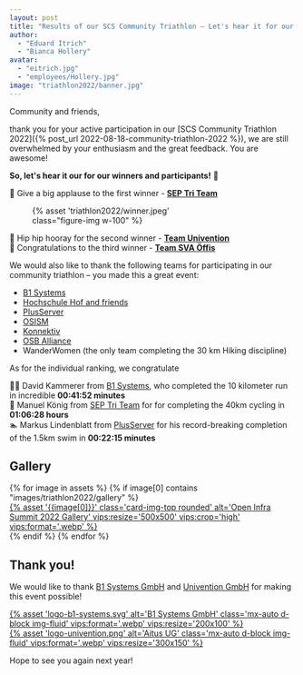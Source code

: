 ```yaml
---
layout: post
title: "Results of our SCS Community Triathlon – Let's hear it for our participants! 🎉"
author:
  - "Eduard Itrich"
  - "Bianca Hollery"
avatar:
  - "eitrich.jpg"
  - "employees/Hollery.jpg"
image: "triathlon2022/banner.jpg"
---
```


Community and friends,

thank you for your active participation in our [SCS Community Triathlon 2022]({% post_url 2022-08-18-community-triathlon-2022 %}),
we are still overwhelmed by your enthusiasm and the great feedback. You are awesome!

**So, let's hear it our for our winners and participants!** 🥁  

🥇 Give a big applause to the first winner - **[SEP Tri Team](https://www.sep.de/)**

<figure class="figure mx-auto d-block" style="width:50%">
    {% asset 'triathlon2022/winner.jpeg' class="figure-img w-100" %}
</figure>

🥈 Hip hip hooray for the second winner - **[Team Univention](https://www.univention.com/)**  
🥉 Congratulations to the third winner - **[Team SVA Öffis](https://sva.de/de)**  

We would also like to thank the following teams for participating in our community triathlon – you made this a great event:

- [B1 Systems](https://www.b1-systems.de/)
- [Hochschule Hof and friends](https://www.hof-university.de/)
- [PlusServer](https://www.plusserver.com/)
- [OSISM](https://osism.tech/)
- [Konnektiv](https://konnektiv.de/)
- [OSB Alliance](https://osb-alliance.de/)
- WanderWomen (the only team completing the 30 km Hiking discipline)

As for the individual ranking, we congratulate

🏃🏻‍ David Kammerer from [B1 Systems](https://www.b1-systems.de/), who completed the 10 kilometer run in incredible **00:41:52 minutes**  
🚴 Manuel König from [SEP Tri Team](https://www.sep.de/) for for completing the 40km cycling in **01:06:28 hours**  
🏊 Markus Lindenblatt from [PlusServer](https://www.plusserver.com/) for his record-breaking completion of the 1.5km swim in **00:22:15 minutes**  

## Gallery

<div class="row row-cols-1 row-cols-md-2 row-cols-lg-4 g-4 mb-4">
  {% for image in assets %}
    {% if image[0] contains "images/triathlon2022/gallery" %}
      <div>
        <a href="{% asset '{{image[0]}}' @path %}">
          {% asset '{{image[0]}}' class='card-img-top rounded' alt='Open Infra Summit 2022 Gallery' vips:resize='500x500' vips:crop='high' vips:format='.webp' %}
        </a>
      </div>
    {% endif %}
  {% endfor %}
</div>

## Thank you!

We would like to thank [B1 Systems GmbH](https://b1-systems.de/)
and [Univention GmbH](https://www.univention.de/) for making this event possible!

<div class="row align-items-center justify-content-center">
	<div class="col-5 col-md-4 col-lg-3 p-3 d-flex justify-content-center">
  	<a href="https://b1-systems.de" title="B1 Systems GmbH" target="_blank">
  		{% asset 'logo-b1-systems.svg' alt='B1 Systems GmbH' class='mx-auto d-block img-fluid' vips:format='.webp' vips:resize='200x100' %}
  	</a>
	</div>
  <div class="col-5 col-md-4 col-lg-3 p-5 d-flex justify-content-center">
  	<a href="https://univention.de/" title="Univention GmbH" target="_blank">
  		{% asset 'logo-univention.png' alt='Aitus UG' class='mx-auto d-block img-fluid' vips:format='.webp' vips:resize='300x150' %}
  	</a>
	</div>
</div>

Hope to see you again next year!
